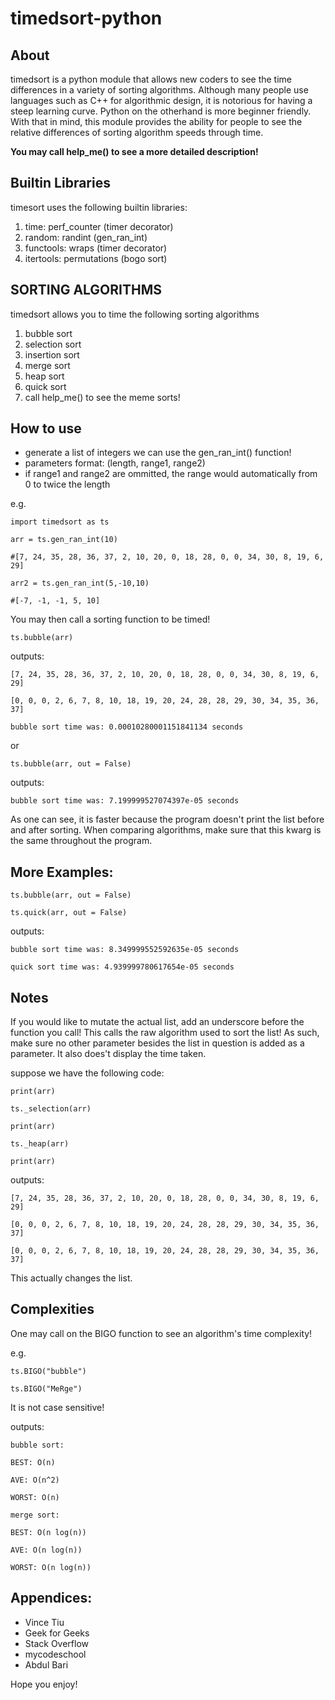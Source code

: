 # timedsort-python
## About
timedsort is a python module that allows new coders to see the time differences in a variety of sorting algorithms. Although many people use languages such as C++ for algorithmic design, it is notorious for having a steep learning curve. Python on the otherhand is more beginner friendly. With that in mind, this module provides the ability for people to see the relative differences of sorting algorithm speeds through time.

**You may call help_me() to see a more detailed description!**

## Builtin Libraries
timesort uses the following builtin libraries:
1. time: perf_counter (timer decorator)
2. random: randint (gen_ran_int)
3. functools: wraps (timer decorator)
4. itertools: permutations (bogo sort)

## SORTING ALGORITHMS
timedsort allows you to time the following sorting algorithms
1. bubble sort
2. selection sort
3. insertion sort
4. merge sort
5. heap sort
6. quick sort
7. call help_me() to see the meme sorts!

## How to use
- generate a list of integers we can use the gen_ran_int() function!
- parameters format: (length, range1, range2)
- if range1 and range2 are ommitted, the range would automatically from 0 to twice the length

e.g.

`import timedsort as ts`

`arr = ts.gen_ran_int(10)`

`#[7, 24, 35, 28, 36, 37, 2, 10, 20, 0, 18, 28, 0, 0, 34, 30, 8, 19, 6, 29]`

`arr2 = ts.gen_ran_int(5,-10,10)`

`#[-7, -1, -1, 5, 10]`

You may then call a sorting function to be timed!

`ts.bubble(arr)`

outputs:

`[7, 24, 35, 28, 36, 37, 2, 10, 20, 0, 18, 28, 0, 0, 34, 30, 8, 19, 6, 29]`

`[0, 0, 0, 2, 6, 7, 8, 10, 18, 19, 20, 24, 28, 28, 29, 30, 34, 35, 36, 37]`

`bubble sort time was: 0.00010280001151841134 seconds`

or

`ts.bubble(arr, out = False)`

outputs:

`bubble sort time was: 7.199999527074397e-05 seconds`

As one can see, it is faster because the program doesn't print the list before and after sorting. When comparing algorithms, make sure that this kwarg is the same throughout the program.

## More Examples:
`ts.bubble(arr, out = False)`

`ts.quick(arr, out = False)`

outputs:

`bubble sort time was: 8.349999552592635e-05 seconds`


`quick sort time was: 4.939999780617654e-05 seconds`

## Notes
If you would like to mutate the actual list, add an underscore before the function you call! This calls the raw algorithm used to sort the list! As such, make sure no other parameter besides the list in question is added as a parameter. It also does't display the time taken.

suppose we have the following code:

`print(arr)`

`ts._selection(arr)`

`print(arr)`

`ts._heap(arr)`

`print(arr)`

outputs:

`[7, 24, 35, 28, 36, 37, 2, 10, 20, 0, 18, 28, 0, 0, 34, 30, 8, 19, 6, 29]`

`[0, 0, 0, 2, 6, 7, 8, 10, 18, 19, 20, 24, 28, 28, 29, 30, 34, 35, 36, 37]`

`[0, 0, 0, 2, 6, 7, 8, 10, 18, 19, 20, 24, 28, 28, 29, 30, 34, 35, 36, 37]`

This actually changes the list.

## Complexities
One may call on the BIGO function to see an algorithm's time complexity!

e.g.

`ts.BIGO("bubble")`

`ts.BIGO("MeRge")`

It is not case sensitive!

outputs:

`bubble sort:`

`BEST: O(n)`

`AVE: O(n^2)`

`WORST: O(n)`

`merge sort:`

`BEST: O(n log(n))`

`AVE: O(n log(n))`

`WORST: O(n log(n))`

## Appendices:

- Vince Tiu
- Geek for Geeks
- Stack Overflow
- mycodeschool
- Abdul Bari

Hope you enjoy!
